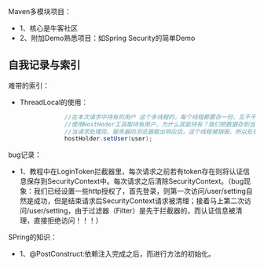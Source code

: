 
Maven多模块项目：
- 1、核心是牛客社区
- 2、附加Demo熟悉项目：如Spring Security的简单Demo

## 自我记录与索引
 
难带的索引：
- ThreadLocal的使用：
```java
                //在本次请求中持有的用户 这个多线程的，每个线程都要存一份，互不干扰
                //使用HostHoder工具取持有用户，为什么其能持有？我们把数据存到当前线程对应的map里。只要这个请求没有处理完，则这个线程一直还在。
                //当请求处理完，服务器向浏览器做出响应后，这个线程被销毁。所以处理过程中，数据一直都在。
                hostHolder.setUser(user);
```


bug记录：
- 1、教程中在LoginToken拦截器里，每次请求之前若有token存在则将认证信息保存到SecurityContext中。每次请求之后清除SecurityContext。（bug现象：我们已经设置一些http授权了，首先登录，则第一次访问/user/setting自然是成功，但是结束请求后SecurityContext请求被清理；接着马上第二次访问/user/setting，由于过滤器（Filter）是先于拦截器的，而认证信息被清理，直接拒绝访问！！！）


SPring的知识：
- 1、@PostConstruct:依赖注入完成之后，而进行方法的初始化。